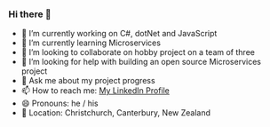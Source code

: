 ### Hi there 👋

<!--
**harrykhlo/harrykhlo** is a ✨ _special_ ✨ repository because its `README.md` (this file) appears on your GitHub profile.

Here are some ideas to get you started:
-->
- 🔭 I’m currently working on C#, dotNet and JavaScript
- 🌱 I’m currently learning Microservices
- 👯 I’m looking to collaborate on hobby project on a team of three
- 🤔 I’m looking for help with building an open source Microservices project
- 💬 Ask me about my project progress
- 📫 How to reach me: [My LinkedIn Profile](https://www.linkedin.com/in/harry-lo-27034265/)
- 😄 Pronouns: he / his
- 📍 Location: Christchurch, Canterbury, New Zealand
<!-- - ⚡ Fun fact: ... -->

